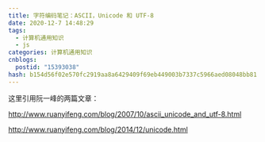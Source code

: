 ```yaml
---
title: 字符编码笔记：ASCII，Unicode 和 UTF-8
date: 2020-12-7 14:48:29
tags:
  - 计算机通用知识
  - js
categories: 计算机通用知识
cnblogs:
  postid: "15393038"
hash: b154d56f02e570fc2919aa8a6429409f69eb449003b7337c5966aed08048bb81
---
```


这里引用阮一峰的两篇文章：

http://www.ruanyifeng.com/blog/2007/10/ascii_unicode_and_utf-8.html

http://www.ruanyifeng.com/blog/2014/12/unicode.html


